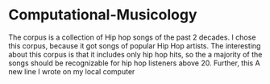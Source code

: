 # Computational-Musicology
The corpus is a collection of Hip hop songs of the past 2 decades. I chose this corpus, because it got songs of popular Hip Hop artists. The interesting about this corpus is that it includes only hip hop hits, so the a majority of the songs should be recognizable for hip hop listeners above 20.
Further, this 
A new line I wrote on my local computer
